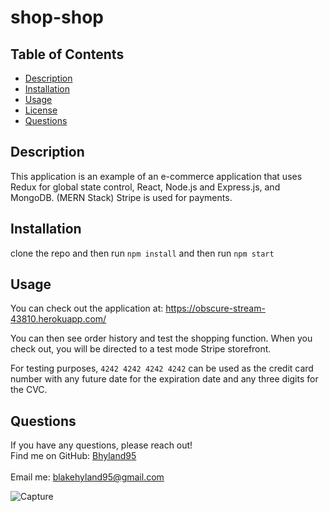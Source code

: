 # shop-shop
 
 ## Table of Contents
  - [Description](#description)
  - [Installation](#installation)
  - [Usage](#usage)
  - [License](#license)
  - [Questions](#questions)

## Description
This application is an example of an e-commerce application that uses Redux for global state control, React, Node.js and Express.js, and MongoDB. (MERN Stack) Stripe is used for payments.  

## Installation
clone the repo and then 
run `npm install` and then 
run `npm start` 

## Usage
You can check out the application at: https://obscure-stream-43810.herokuapp.com/


You can then see order history and test the shopping function. When you check out, you will be directed to a test mode Stripe storefront.

For testing purposes, `4242 4242 4242 4242` can be used as the credit card number with any future date for the expiration date and any three digits for the CVC.



## Questions
If you have any questions, please reach out! 
<br />
Find me on GitHub: [Bhyland95](https://github.com/Bhyland95)<br />
<br />
Email me: blakehyland95@gmail.com

![Capture](https://user-images.githubusercontent.com/84405590/146704051-16f3ade3-afeb-40ef-b1c8-2cb74785813f.PNG)

